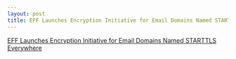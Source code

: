 ```yaml
---
layout: post
title: EFF Launches Encryption Initiative for Email Domains Named STARTTLS Everywhere
---
```


[EFF Launches Encryption Initiative for Email Domains Named STARTTLS Everywhere](https://www.bleepingcomputer.com/news/security/eff-launches-encryption-initiative-for-email-domains-named-starttls-everywhere/)
